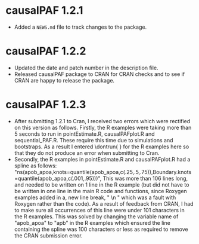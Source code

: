 # causalPAF 1.2.1

* Added a `NEWS.md` file to track changes to the package.

# causalPAF 1.2.2

* Updated the date and patch number in the description file.
* Released causalPAF package to CRAN for CRAN checks and to see if CRAN are happy to release the package.


# causalPAF 1.2.3

* After submitting 1.2.1 to Cran, I received two errors which were rectified on this version as follows. Firstly, 
the R examples were taking more than 5 seconds to run in pointEstimate.R, causalPAFplot.R and sequential_PAF.R. These require this time due to simulations and bootstraps. As a result I entered \dontrun{ } for the R examples here so that they do not produce an error when submitting to Cran.
* Secondly, the R examples in pointEstimate.R and causalPAFplot.R had a spline as follows:
"ns(apob_apoa,knots=quantile(apob_apoa,c(.25,.5,.75)),Boundary.knots=quantile(apob_apoa,c(.001,.95)))",
This was more than 106 lines long, and needed to be written on 1 line in the R example (but did not have to be written in one line in the main R code and functions, since Roxygen examples added in a, new line break, "  \n "
which was a fault with Roxygen rather than the code). As a result of feedback from CRAN, I had to make sure all occurrences of this line were under 101 characters in the R examples. This was solved by changing the variable name of "apob_apoa" to "apb" in the R examples which ensured the line containing the spline was 100 characters or less as required to remove the CRAN submission error.

